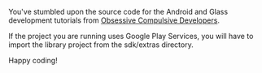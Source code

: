 You've stumbled upon the source code for the Android and Glass development tutorials from [Obsessive Compulsive Developers](http://www.ocddevelopers.com/).

If the project you are running uses Google Play Services, you will have to import the library project from the sdk/extras directory. 

Happy coding!
